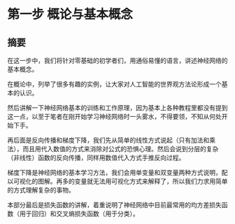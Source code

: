 <!--Copyright © Microsoft Corporation. All rights reserved.
  适用于[License](https://github.com/Microsoft/ai-edu/blob/master/LICENSE.md)版权许可-->

# 第一步  概论与基本概念

## 摘要

在这一步中，我们将针对零基础的初学者们，用通俗易懂的语言，讲述神经网络的基本概念。

在概论中，列举了很多有趣的实例，让大家对人工智能的世界观方法论形成一个基本的认识。

然后讲解一下神经网络基本的训练和工作原理，因为基本上各种教程里都没有提到这一点，以至于笔者在刚开始学习神经网络时一头雾水，不得要领，不知从何处开始下手。

再后面是反向传播和梯度下降，我们先从简单的线性方式说起（只有加法和乘法），而且用代入数值的方式来消除对公式的恐惧心理。然后会说到分层的复杂（非线性）函数的反向传播，同样用数值代入方式手推反向过程。

梯度下降是神经网络的基本学习方法，我们会用单变量和双变量两种方式说明，配以可视化的图解。再多的变量就无法用可视化方式来解释了，所以我们力求用简单的方式理解复杂的事物。

本部分最后是损失函数的讲解，着重说明了神经网络中目前最常用的均方差损失函数（用于回归）和交叉熵损失函数（用于分类）。
